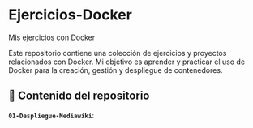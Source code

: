 # Ejercicios-Docker

Mis ejercicios con Docker

Este repositorio contiene una colección de ejercicios y proyectos relacionados con Docker. Mi objetivo es aprender y practicar el uso de Docker para la creación, gestión y despliegue de contenedores.

## 📁 Contenido del repositorio
**`01-Despliegue-Mediawiki`**: 
